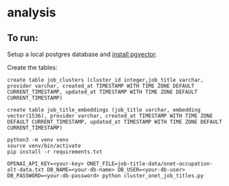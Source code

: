 # analysis

## To run:

Setup a local postgres database and [install pgvector](https://github.com/pgvector/pgvector?tab=readme-ov-file#installation).

Create the tables:

```
create table job_clusters (cluster_id integer,job_title varchar, provider varchar, created_at TIMESTAMP WITH TIME ZONE DEFAULT CURRENT_TIMESTAMP, updated_at TIMESTAMP WITH TIME ZONE DEFAULT CURRENT_TIMESTAMP)
```

```
create table job_title_embeddings (job_title varchar, embedding vector(1536), provider varchar, created_at TIMESTAMP WITH TIME ZONE DEFAULT CURRENT_TIMESTAMP, updated_at TIMESTAMP WITH TIME ZONE DEFAULT CURRENT_TIMESTAMP)
```

```
python3 -m venv venv
source venv/bin/activate
pip install -r requirements.txt
```

```
OPENAI_API_KEY=<your-key> ONET_FILE=job-title-data/onet-occupation-alt-data.txt DB_NAME=<your-db-name> DB_USER=<your-db-user> DB_PASSWORD=<your-db-password> python cluster_onet_job_titles.py
```
